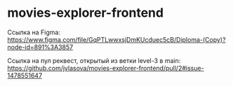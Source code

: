 # movies-explorer-frontend

Ссылка на Figma: https://www.figma.com/file/GqPTLwwxsjDmKUcduec5cB/Diploma-(Copy)?node-id=891%3A3857

Cсылка на пул реквест, открытый из ветки level-3 в main: 
https://github.com/jvlasova/movies-explorer-frontend/pull/2#issue-1478551647
